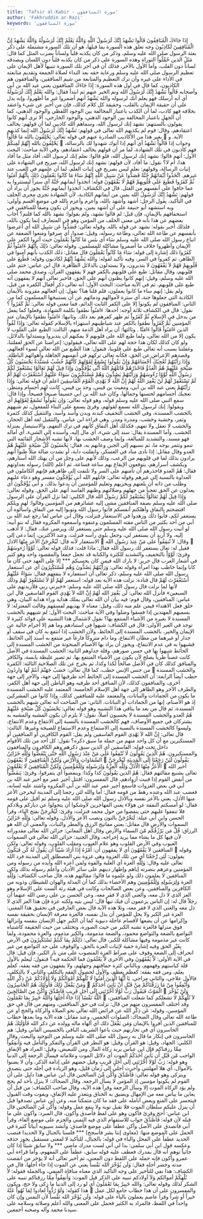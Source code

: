 ```yaml
---
title: 'Tafsir al-Kabir - سورة المنافقون'
author: 'Fakhruddin ar-Razi'
keywords: 'سورة المنافقون'
---
```


إِذَا جَاءَكَ الْمُنَافِقُونَ قَالُوا نَشْهَدُ إِنَّكَ لَرَسُولُ اللَّهِ وَاللَّهُ يَعْلَمُ إِنَّكَ لَرَسُولُهُ وَاللَّهُ يَشْهَدُ إِنَّ الْمُنَافِقِينَ لَكَاذِبُونَ
وجه تعلق هذه السورة بما قبلها، هو أن تلك السورة مشتملة على ذكر بعثة الرسول صلى الله عليه وسلم، وذكر من كان يكذبه قلباً ولساناً بضرب المثل كما قال:
مَثَلُ الذين حُمِّلُواْ التوراة
وهذه السورة على ذكر من كان يكذبه قلباً دون اللسان ويصدقه لساناً دون القلب، وأما الأول بالآخر، فذلك أن في آخر تلك السورة تنبيهاً لأهل الإيمان على تعظيم الرسول صلى الله عليه وسلم ورعاية حقه بعد النداء لصلاة الجمعة وتقديم متابعته في الأداء على غيره وأن ترك التعظيم والمتابعة من شيم المنافقين، والمنافقون هم الكاذبون، كما قال في أول هذه السورة:
إِذَا جَاءَكَ المنافقون
يعني عبد الله بن أبي وأصحابه
قَالُواْ نَشْهَدُ إِنَّكَ لَرَسُولُ الله
وتم الخبر عنهم ثم ابتدأ فقال:
والله يَعْلَمُ إِنَّكَ لَرَسُولُهُ
أي أنه أرسلك فهو يعلم أنك لرسوله
والله يَشْهَدُ
أنهم أضمروا غير ما أظهروا، وإنه يدل على أن حقيقة الإيمان بالقلب، وحقيقة كل كلام كذلك، فإن من أخبر عن شيء واعتقد بخلافه فهو كاذب، لما أن الكذب باعتبار المخالفة بين الوجود اللفظي والوجود الذهني، كما أن الجهل باعتبار المخالفة بين الوجود الذهني، والوجود الخارجي، ألا ترى أنهم كانوا يقولون بألسنتهم: نشهد إنك لرسول الله، وسماهم الله كاذبين لما أن قولهم: يخالف اعتقادهم، وقال: قوم لم يكذبهم الله تعالى في قولهم:
نَشْهَدُ إِنَّكَ لَرَسُولُ الله
إنما كذبهم بغير هذا من الأكاذيب الصادرة عنهم في قوله تعالى:
يَحْلِفُونَ بالله مَا قَالُواْ

الآية. و
يَحْلِفُونَ بالله إِنَّهُمْ لَمِنكُمْ

وجواب إذا
قَالُواْ نَشْهَدُ
أي أنهم إذا أتوك شهدوا لك بالرسالة، فهم كاذبون في تلك الشهادة، لما مر أن قولهم يخالف اعتقادهم، وفي الآية مباحث:
البحث الأول: أنهم قالوا: نشهد إنك لرسول الله، فلو قالوا: نعلم إنك لرسول الله، أفاد مثل ما أفاد هذا، أم لا؟ نقول: ما أفاد، لأن قولهم: نشهد إنك لرسول الله، صريح في الشهادة على إثبات الرسالة، وقولهم: نعلم ليس بصريح في إثبات العلم، لما أن علمهم في الغيب عند غيرهم.
اتَّخَذُوا أَيْمَانَهُمْ جُنَّةً فَصَدُّوا عَنْ سَبِيلِ اللَّهِ إِنَّهُمْ سَاءَ مَا كَانُوا يَعْمَلُونَ
ذَلِكَ بِأَنَّهُمْ آَمَنُوا ثُمَّ كَفَرُوا فَطُبِعَ عَلَى قُلُوبِهِمْ فَهُمْ لَا يَفْقَهُونَ
قوله:
اتخذوا أيمانهم جُنَّةً
أي ستراً ليستتروا به عما خافوا على أنفسهم من القتل.
قال في الكشاف:
اتخذوا أيمانهم جُنَّةً
يجوز أن يراد أن قولهم:
نَشْهَدُ إِنَّكَ لَرَسُولُ الله
يمين من أيمانهم الكاذبة، لأن الشهادة تجري مجرى الحلف في التأكيد، يقول الرجل: أشهد وأشهد بالله، وأعزم وأعزم بالله في موضع أقسم وأولى: وبه استشهد أبو حنيفة على أن أشهد يمين، ويجوز أن يكون وصفاً للمنافقين في استخفافهم بالإيمان، فإن قيل: لم قالوا نشهد، ولم يقولوا: نشهد بالله كما قلتم؟ أجاب بعضهم عن هذا بأنه في معنى الحلف من المؤمن وهو في المتعارف إنما يكون بالله، فلذلك أخبر بقوله: نشهد عن قوله بالله.
وقوله تعالى:
فَصَدُّواْ عَن سَبِيلِ الله
أي أعرضوا بأنفسهم عن طاعة الله تعالى، وطاعة رسوله، وقيل: صدوا، أي صرفوا ومنعوا الضعفة عن اتباع رسول الله صلى الله عليه وسلم
سَاء
أي بئس
مَا كَانُواْ يَعْمَلُونَ
حيث آثروا الكفر على الإيمان وأظهروا خلاف ما أضمروا مشاكلة للمسلمين.
وقوله تعالى:
ذَلِكَ بِأَنَّهُمْ ءَامَنُواّ ثُمَّ كَفَرُوا
ذلك إشارة إلى قوله:
سَاءَ مَا كَانُواْ يَعْمَلُونَ
قال مقاتل: ذلك الكذب بأنهم آمنوا في الظاهر، ثم كفروا في السر، وفيه تأكيد لقوله:
والله يَشْهَدُ إِنَّهُمْ لكاذبون
وقوله:
فَطُبِعَ على قُلُوبِهِمْ فَهُمْ لاَ يَفْقَهُونَ
لا يتدبرون، ولا يستدلون بالدلائل الظاهرة.
قال ابن عباس:
ختم على قلوبهم، وقال مقاتل: طبع على قلوبهم بالكفر فهم لا يفقهون القرآن، وصدق محمد صلى الله عليه وسلم، وقيل: إنهم كانوا يظنون أنهم على الحق، فأخبر تعالى أنهم لا يفقهون أنه طبع على قلوبهم، ثم في الآية مباحث:
البحث الأول:
أنه تعالى ذكر أفعال الكفرة من قبل، ولم يقل: إنهم ساء ما كانوا يعملون، فلم قلنا هنا؟ نقول: إن أفعالهم مقرونة بالأيمان الكاذبة التي جعلوها جنة، أي سترة لأموالهم ودمائهم عن أن يستبيحها المسلمون كما مر.
الثاني:
المنافقون لم يكونوا إلا على الكفر الثابت الدائم، فما معنى قوله تعالى:
ثُمَّ كَفَرُواْ
؟ نقول: قال في الكشاف ثلاثة أوجه:
أحدها:
ءَامَنُواْ
نطقوا بكلمة الشهادة، وفعلوا كما يفعل من يدخل في الإسلام
ثُمَّ كَفَرُواْ
ثم ظهر كفرهم بعد ذلك.
وثانيها:
ءَامَنُواْ
نطقوا بالإيمان عند المؤمنين
ثُمَّ كَفَرُواْ
نطقوا بالكفر عند شياطينهم استهزاء بالإسلام كقوله تعالى:
وَإِذَا لَقُواْ الذين ءَامَنُواْ قَالُوا ءَامَنَّا
.
وثالثها:
أن يراد أهل الذمة منهم.
الثالث: الطبع على القلوب لا يكون إلا من الله تعالى، ولما طبع الله على قلوبهم لا يمكنهم أن يتدبروا ويستدلوا بالدلائل، ولو كان كذلك لكان هذا حجة لهم على الله تعالى، فيقولون: إعراضنا عن الحق لغفلتنا، وغفلتنا بسبب أنه تعالى طبع على قلوبنا، فنقول: هذا الطبع من الله تعالى لسوء أفعالهم، وقصدهم الإعراض عن الحق، فكأنه تعالى تركهم في أنفسهم الجاهلة وأهوائهم الباطلة.
وَإِذَا رَأَيْتَهُمْ تُعْجِبُكَ أَجْسَامُهُمْ وَإِنْ يَقُولُوا تَسْمَعْ لِقَوْلِهِمْ كَأَنَّهُمْ خُشُبٌ مُسَنَّدَةٌ يَحْسَبُونَ كُلَّ صَيْحَةٍ عَلَيْهِمْ هُمُ الْعَدُوُّ فَاحْذَرْهُمْ قَاتَلَهُمُ اللَّهُ أَنَّى يُؤْفَكُونَ
وَإِذَا قِيلَ لَهُمْ تَعَالَوْا يَسْتَغْفِرْ لَكُمْ رَسُولُ اللَّهِ لَوَّوْا رُءُوسَهُمْ وَرَأَيْتَهُمْ يَصُدُّونَ وَهُمْ مُسْتَكْبِرُونَ
سَوَاءٌ عَلَيْهِمْ أَسْتَغْفَرْتَ لَهُمْ أَمْ لَمْ تَسْتَغْفِرْ لَهُمْ لَنْ يَغْفِرَ اللَّهُ لَهُمْ إِنَّ اللَّهَ لَا يَهْدِي الْقَوْمَ الْفَاسِقِينَ
اعلم أن قوله تعالى:
وَإِذَا رَأَيْتَهُمْ
يعني عبد الله بن أبي، ومغيث بن قيس، وجد بن قيس، كانت لهم أجسام ومنظر، تعجبك أجسامهم لحسنها وجمالها، وكان عبد الله بن أبي جسيماً صبيحاً فصيحاً، وإذا قال: سمع النبي صلى الله عليه وسلم قوله، وهو قوله تعالى:
وَإِن يَقُولُواْ تَسْمَعْ لِقَوْلِهِمْ
أي ويقولوا: إنك لرسول الله تسمع لقولهم، وقرئ يسمع على البناء للمفعول، ثم شبههم بالخشب المسندة، وفي الخشب التخفيف كبدنة وبدن وأسد وأسد، والتثقيل كذلك كثمرة وثمر، وخشبة وخشب، ومدرة ومدر. وهي قراءة ابن عباس، والتثقيل لغة أهل الحجاز، والخشب لا تعقل ولا تفهم، فكذلك أهل النفاق كأنهم في ترك التفهم، والاستبصار بمنزلة الخشب.
وأما المسندة يقال:
سند إلى شيء، أي مال إليه، وأسنده إلى الشيء، أي أماله فهو مسند، والتشديد للمبالغة، وإنما وصف الخشب بها، لأنها تشبه الأشجار القائمة التي تنمو وتثمر بوجه ما، ثم نسبهم إلى الجبن وعابهم به، فقال:
يَحْسَبُونَ كُلَّ صَيْحَةٍ عَلَيْهِمْ هُمُ العدو
وقال مقاتل: إذا نادى مناد في العسكر، وانفلتت دابة، أو نشدت ضالة مثلاً ظنوا أنهم يرادون بذلك لما في قلوبهم من الرعب، وذلك لأنهم على وجل من أن يهتك الله أستارهم، ويكشف أسرارهم، يتوقعون الإيقاع بهم ساعة فساعة، ثم أعلم (الله) رسوله بعداوتهم فقال:
هُمُ العدو فاحذرهم
أن تأمنهم على السر ولا تلتفت إلى ظاهرهم فإنهم الكاملون في العداوة بالنسبة إلى غيرهم وقوله تعالى:
قاتلهم الله أنى يُؤْفَكُونَ
مفسر وهو دعاء عليهم وطلب من ذاته أن يلعنهم ويخزيهم وتعليم للمؤمنين أن يدعوا بذلك، و
أنى يُؤْفَكُونَ
أي يعدلون عن الحق تعجباً من جهلهم وضلالتهم وظنهم الفاسد أنهم على الحق.
وقوله تعالى:
وَإِذَا قِيلَ لَهُمْ تَعَالَوْاْ يَسْتَغْفِرْ لَكُمْ رَسُولُ الله
قال الكلبي: لما نزل القرآن على الرسول صلى الله عليه وسلم بصفة المنافقين مشى إليه عشائرهم من المؤمنين وقالوا: لهم ويلكم افتضحتم بالنفاق وأهلكتم أنفسكم فأتوا رسول الله وتوبوا إليه من النفاق واسألوه أن يستغفر لكم، فأبوا ذلك وزهدوا في الاستغفار فنزلت، وقال ابن عباس لما رجع عبد الله بن أبي من أحد بكثير من الناس مقته المسلمون وعنفوه وأسمعوه المكروه فقال له بنو أبيه: لو أتيت رسول الله صلى الله عليه وسلم حتى يستغفر لك ويرضى عنك، فقال: لا أذهب إليه، ولا أريد أن يستغفر لي، وجعل يلوي رأسه فنزلت.
وعند الأكثرين، إنما دعى إلى الاستغفار لأنه قال:
لَيُخْرِجَنَّ الأعز مِنْهَا الاذل

وقال:
لاَ تُنفِقُواْ على مَنْ عِندَ رَسُولِ الله

فقيل له: تعال يستغفر لك رسول الله فقال: ماذا قلت: فذلك قوله تعالى:
لَوَّوْاْ رُءوسَهُمْ
وقرئ:
لَوَّوْاْ
بالتخفيف والتشديد للكثرة والكناية قد تجعل جمعاً والمقصود واحد وهو كثير في أشعار العرب قال جرير:
لا بارك الله فيمن كان يحسبكم *** إلا على العهد حتى كان ما كانا
وإنما خاطب بهذا امرأة وقوله تعالى:
وَرَأَيْتَهُمْ يَصُدُّونَ وَهُم مُّسْتَكْبِرُونَ
أي عن استغفار رسول الله صلى الله عليه وسلم، ذكر تعالى أن استغفاره لا ينفعهم فقال:
سَوَاءٌ عَلَيْهِمْ أَسْتَغْفَرْتَ لَهُمْ
قال قتادة: نزلت هذه الآية بعد قوله:
استغفر لَهُمْ أَوْ لاَ تَسْتَغْفِرْ لَهُمْ
وذلك لأنها لما نزلت قال رسول الله صلى الله عليه وسلم: «خيرني ربي فلأزيدنهم على السبعين» فأنزل الله تعالى:
لَن يَغْفِرَ الله لَهُمْ إِنَّ الله لاَ يَهْدِي القوم الفاسقين
قال ابن عباس: المنافقين، وقال قوم: فيه بيان أن الله تعالى يملك هداية وراء هداية البيان، وهي خلق فعل الاهتداء فيمن علم منه ذلك، وقيل: معناه لا يهديهم لفسقهم وقالت المعتزلة: لا يسميهم المهتدين إذا فسقوا وضلوا وفي الآية مباحث:
البحث الأول:
لم شبههم بالخشب المسندة لا بغيره من الأشياء المنتفع بها؟ نقول لاشتمال هذا التشبيه على فوائد كثيرة لا توجد في الغير الأولى: قال في الكشاف: شبهوا في استنادهم وما هم إلا أجرام خالية عن الإيمان والخير، بالخشب المسندة إلى الحائط، ولأن الخشب إذا انتفع به كان في سقف أو جدار أو غيرهما من مظان الانتفاع، وما دام متروكاً فارغاً غير منتفع به أسند إلى الحائط، فشبهوا به في عدم الانتفاع، ويجوز أن يراد بها الأصنام المنحوتة من الخشب المسندة إلى الحائط شبهوا بها في حسن صورهم، وقلة جداوهم الثانية: الخشب المسندة في الأصل كانت غصناً طرياً يصلح لأن يكون من الأشياء المنتفع بها، ثم تصير غليظة يابسة، والكافر والمنافق كذلك كان في الأصل صالحاً لكذا وكذا، ثم يخرج عن تلك الصلاحية الثالثة: الكفرة من جنس الإنس حطب، كما قال تعالى:
حَصَبُ جَهَنَّمَ أَنتُمْ لَهَا وَارِدُونَ

والخشب المسندة حطب أيضاً الرابعة: أن الخشب المسندة إلى الحائط أحد طرفيها إلى جهة، والآخر إلى جهة أخرى، والمنافقون كذلك، لأن المنافق أحد طرفيه وهو الباطن إلى جهة أهل الكفر، والطرف الآخر وهو الظاهر إلى جهة أهل الإسلام الخامسة: المعتمد عليه الخشب المسندة ما يكون من الجمادات والنباتات، والمعتمد عليه للمنافقين كذلك، وإذا كانوا من المشركين إذ هو الأصنام، إنها من الجمادات أو النباتات.
الثاني:
من المباحث أنه تعالى شبهم بالخشب المسندة، ثم قال من بعد ما ينافي هذا التشبيه وهو قوله تعالى:
يَحْسَبُونَ كُلَّ صَيْحَةٍ عَلَيْهِمْ هُمُ العدو
والخشب المسندة لا يحسبون أصلاً، نقول: لا يلزم أن يكون المشبه والمشبه به يشتركان في جميع الأوصاف، فهم كالخشب المسندة بالنسبة إلى الانتفاع وعدم الانتفاع، وليسوا كالخشب المسندة بالنسبة إلى الاستماع وعدم الاستماع للصيحة وغيرها.
الثالث: قال تعالى:
إِنَّ الله لاَ يَهْدِي القوم الفاسقين
ولم يقل: القوم الكافرين أو المنافقين أو المستكبرين مع أن كل واحد منهم من جملة ما سبق ذكره؟ نقول: كل أحد من تلك الأقوام داخل تحت قوله:
الفاسقين
أي الذين سبق ذكرهم وهم الكافرون والمنافقون والمستكبرون.
هُمُ الَّذِينَ يَقُولُونَ لَا تُنْفِقُوا عَلَى مَنْ عِنْدَ رَسُولِ اللَّهِ حَتَّى يَنْفَضُّوا وَلِلَّهِ خَزَائِنُ السَّمَاوَاتِ وَالْأَرْضِ وَلَكِنَّ الْمُنَافِقِينَ لَا يَفْقَهُونَ

يَقُولُونَ لَئِنْ رَجَعْنَا إِلَى الْمَدِينَةِ لَيُخْرِجَنَّ الْأَعَزُّ مِنْهَا الْأَذَلَّ وَلِلَّهِ الْعِزَّةُ وَلِرَسُولِهِ وَلِلْمُؤْمِنِينَ وَلَكِنَّ الْمُنَافِقِينَ لَا يَعْلَمُونَ

أخبر الله تعالى بشنيع مقالتهم فقال:
هُمُ الذين يَقُولُونَ
كذا وكذا:
وينفضوا
أي يتفرقوا، وقرئ:
يَنفَضُّواْ
من أنفض القوم إذا فنيت أزوادهم، قال المفسرون: اقتتل أجير عمر مع أجير عبد الله بن أبي في بعض الغزوات فأسمع أجير عمر عبد الله بن أبي المكروه واشتد عليه لسانه، فغضب عبد الله وعنده رهط من قومه فقال: أما والله لئن رجعنا إلى المدينة ليخرجن الأعز منها الأذل، يعني بالأعز نفسه وبالأذل رسول الله صلى الله عليه وسلم ثم أقبل على قومه فقال: لو أمسكتم النفقة عن هؤلاء يعني المهاجرين لأوشكوا أن يتحولوا عن دياركم وبلادكم فلا تنفقوا عليهم حتى ينفضوا من حول محمد فنزلت، وقرئ:
لَيُخْرِجَنَّ
بفتح الياء، وقرأ الحسن وابن أبي عيلة:
لَنَخْرُجَنَّ
بالنون ونصب الأعز والأذل، وقوله تعالى:
وَلِلَّهِ خَزَائِنُ السموات والأرض
قال مقاتل: يعني مفاتيح الرزق والمطر والنبات، والمعنى أن الله هو الرزاق:
قُلْ مَن يَرْزُقُكُم مّنَ السماء والأرض
وقال أهل المعاني: خزائن الله تعالى مقدوراته لأن فيها كل ما يشاء مما يريد إخراجه، وقال الجنيد: خزائن الله تعالى في السموات الغيوب وفي الأرض القلوب وهو علام الغيوب ومقلب القلوب، وقوله تعالى:
ولكن المنافقين لاَ يَفْقَهُونَ
أي لا يفقهون أن:
أَمْرُهُ إِذَا أَرَادَ شَيْئاً أَن يَقُولَ لَهُ كُن فَيَكُونُ

وقوله يقولون:
لَئِن رَّجَعْنَا
أي من تلك الغزوة وهي غزوة بني المصطلق إلى المدينة فرد الله تعالى عليه وقال:
وَلِلَّهِ العزة
أي الغلبة والقوة ولمن أعزه الله وأيده من رسوله ومن المؤمنين وعزهم بنصرته إياهم وإظهار دينهم على سائر الأديان وأعلم رسوله بذلك ولكن المنافقين لا يعلمون ذلك ولو علموه ما قالوا: مقالتهم هذه، قال صاحب الكشاف:
وَلِلَّهِ العزة وَلِرَسُولِهِ وَلِلْمُؤْمِنِينَ
وهم الأخصاء بذلك كما أن المذلة والهوان للشيطان وذويه من الكافرين والمنافقين، وعن بعض الصالحات وكانت في هيئة رثة ألست على الإسلام وهو العز الذي لا ذل معه، والغنى الذي لا فقر معه، وعن الحسن بن علي رضي الله عنهما أن رجلاً قال له: إن الناس يزعمون أن فيك تيهاً قال: ليس بتيه ولكنه عزة فإن هذا العز الذي لا ذل معه والغنى الذي لا فقر معه، وتلا هذه الآية قال بعض العارفين في تحقيق هذا المعنى: العزة غير الكبر ولا يحل للمؤمن أن يذل نفسه، فالعزة معرفة الإنسان بحقيقة نفسه وإكرامها عن أن يضعها لأقسام عاجلة دنيوية كما أن الكبر جهل الإنسان بنفسه وإنزالها فوق منزلها فالعزة تشبه الكبر من حيث الصورة، وتختلف من حيث الحقيقة كاشتباه التواضع بالضعة والتواضع محمود، والضعة مذمومة، والكبر مذموم، والعزة محمودة، ولما كانت غير مذمومة وفيها مشاكلة للكبر، قال تعالى:
ذَلِكُمْ بِمَا كُنتُمْ تَسْتَكْبِرُونَ فِي الأرض بِغَيْرِ الحق
وفيه إشارة خفية لإثبات العزة بالحق، والوقوف على حد التواضع من غير انحراف إلى الضعة وقوف على صراط العزة المنصوب على متن نار الكبر، فإن قيل: قال في الآية الأولى:
لاَّ يَفْقَهُونَ
وفي الأخرى
لاَّ يَعْلَمُونَ
فما الحكمة فيه؟ فنقول: ليعلم بالأول قلة كياستهم وفهمهم، وبالثاني كثرة حماقتهم وجهلهم، ولا يفقهون من فقه يفقه، كعلم يعلم، ومن فقه يفقه: كعظم يعظم، والأول لحصول الفقه بالتكلف والثاني لا بالتكلف، فالأول علاجي، والثاني مزاجي.
يَا أَيُّهَا الَّذِينَ آَمَنُوا لَا تُلْهِكُمْ أَمْوَالُكُمْ وَلَا أَوْلَادُكُمْ عَنْ ذِكْرِ اللَّهِ وَمَنْ يَفْعَلْ ذَلِكَ فَأُولَئِكَ هُمُ الْخَاسِرُونَ

وَأَنْفِقُوا مِنْ مَا رَزَقْنَاكُمْ مِنْ قَبْلِ أَنْ يَأْتِيَ أَحَدَكُمُ الْمَوْتُ فَيَقُولَ رَبِّ لَوْلَا أَخَّرْتَنِي إِلَى أَجَلٍ قَرِيبٍ فَأَصَّدَّقَ وَأَكُنْ مِنَ الصَّالِحِينَ

وَلَنْ يُؤَخِّرَ اللَّهُ نَفْسًا إِذَا جَاءَ أَجَلُهَا وَاللَّهُ خَبِيرٌ بِمَا تَعْمَلُونَ

لاَ تُلْهِكُمْ
لا تشغلكم كما شغلت المنافقين، وقد اختلف المفسرون منهم من قال: نزلت في حق المنافقين، ومنهم من قال في حق المؤمنين، وقوله:
عَن ذِكْرِ الله
عن فرائض الله تعالى نحو الصلاة والزكاة والحج أو عن طاعة الله تعالى وقال الضحاك: الصلوات الخمس، وعند مقاتل: هذه الآية وما بعدها خطاب للمنافقين الذين أفروا بالإيمان
وَمَن يَفْعَلْ ذلك
أي ألهاه ماله وولده عن ذكر الله
فَأُوْلَئِكَ هُمُ الخاسرون
أي في تجارتهم حيث باعوا الشريف الباقي بالخسيس الفاني وقيل: هم الخاسرون في إنكار ما قال به رسول الله صلى الله عليه وسلم من التوحيد والبعث.
وقال الكلبي:
الجهاد، وقيل: هو القرآن وقيل: هو النظر في القرآن والتفكر والتأمل فيه
وَأَنفِقُواْ مِمَّا رزقناكم
قال ابن عباس يريد زكاة المال ومن للتبعيض، وقيل: المراد هو الإنفاق الواجب
مّن قَبْلِ أَن يَأْتِيَ أَحَدَكُمُ الموت
أي دلائل الموت وعلاماته فيسأل الرجعة إلى الدنيا وهو قوله:
رَبِّ لَوْلا أَخَّرْتَنِي إلى أَجَلٍ قَرِيبٍ
وقيل حضهم على إدامة الذكر، وأن لا يضنوا بالأموال، أي هلا أمهلتني وأخرت أجلي إلى زمان قليل، وهو الزيادة في أجله حتى يتصدق ويتزكى وهو قوله تعالى:
فَأَصَّدَّقَ وَأَكُن مِّنَ الصالحين
قال ابن عباس هذا دليل على أن القوم لم يكونوا مؤمنين إذ المؤمن لا يسأل الرجعة.
وقال الضحاك:
لا ينزل بأحد لم يحج ولم يؤد الزكاة الموت إلا وسأل الرجعة وقرأ هذه الآية، وقال صاحب الكشاف: من قبل أن يعاين ما ييأس معه من الإمهال ويضيق به الخناق ويتعذر عليه الإنفاق، ويفوت وقت القبول فيتحسر على المنع ويعض أنامله على فقد ما كان متمكناً منه، وعن ابن عباس تصدقوا قبل أن ينزل عليكم سلطان الموت فلا تقبل توبة ولا ينفع عمل وقوله:
وَأَكُن مِّنَ الصالحين
قال ابن عباس: أحج وقرئ فأكون وهو على لفظ فأصدق وأكون، قال المبرد: وأكون على ما قبله لأن قوله:
فَأَصَّدَّقَ
جواب للاستفهام الذي فيه التمني والجزم على موضع الفاء، وقرأ أبي فأتصدق على الأصل وأكن عطفاً على موضع فأصدق: وأنشد سيبويه أبياتاً كثيرة في الحمل على الموضع منها:
(معاوى إننا بشر فأسجح) *** فلسنا بالجبال ولا الحديدا
فنصب الحديد عطفاً على المحل والباء في قوله:
بالجبال، للتأكيد لا لمعنى مستقبل يجوز حذفه وعكسه قول ابن أبي سلمى:
بدا لي أني لست مدرك ماضي *** ولا سابق شيئاً إذا كان جاثياً
توهم أنه قال بمدرك فعطف عليه قوله سابق، عطفاً على المفهوم، وأما قراءة أبي عمرو
وأكون
فإنه حمله على اللفظ دون المعنى، ثم أخبر تعالى أنه لا يؤخر من انقضت مدته وحضر أجله فقال:
وَلَن يُؤَخّرَ الله نَفْساً
يعني عن الموت إذا جاء أجلها، قال في الكشاف: هذا نفي للتأخير على وجه التأكيد الذي معناه منافاة المنفي، وبالجملة فقوله:
لاَ تُلْهِكُمْ أموالكم وَلاَ أولادكم
تنبيه على الذكر قبل الموت:
وَأَنفِقُواْ مِمَّا رزقناكم
تنبيه على الشكر لذلك وقوله تعالى:
والله خَبِيرٌ بِمَا تَعْمَلُونَ
أي لو رد إلى الدنيا ما زكى ولا حج، ويكون هذا كقوله:
وَلَوْ رُدُّواْ لعادوا لِمَا نُهُواْ عَنْهُ

والمفسرون على أن هذا خطاب جامع لكل عمل خيراً أو شراً وقرأ عاصم يعملون بالياء على قوله:
وَلَن يُؤَخّرَ الله نَفْساً
لأن النفس وإن كان واحداً في اللفظ، فالمراد به الكثير فحمل على المعنى والله أعلم وصلاته وسلامه على سيدنا محمد وآله وصحبه أجمعين.